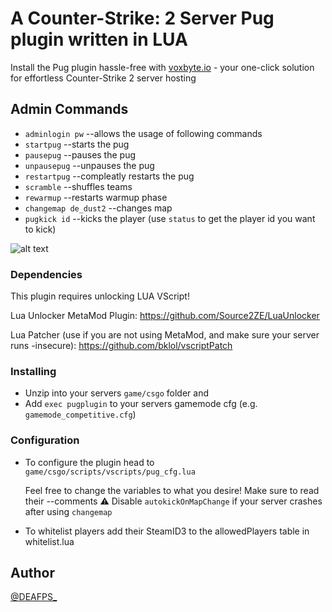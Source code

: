 # A Counter-Strike: 2 Server Pug plugin written in LUA

Install the Pug plugin hassle-free with [voxbyte.io](https://vbl.ink/voxbyteshort) - your one-click solution for effortless Counter-Strike 2 server hosting

## Admin Commands

- `adminlogin pw`        --allows the usage of following commands
- `startpug`             --starts the pug
- `pausepug`             --pauses the pug
- `unpausepug`           --unpauses the pug
- `restartpug`           --compleatly restarts the pug
- `scramble`             --shuffles teams
- `rewarmup`             --restarts warmup phase
- `changemap de_dust2`   --changes map
- `pugkick id`           --kicks the player (use `status` to get the player id you want to kick)

![alt text](https://i.imgur.com/mblcbTI.jpeg)

### Dependencies

This plugin requires unlocking LUA VScript!

Lua Unlocker MetaMod Plugin: https://github.com/Source2ZE/LuaUnlocker

Lua Patcher (use if you are not using MetaMod, and make sure your server runs -insecure): https://github.com/bklol/vscriptPatch

### Installing

* Unzip into your servers `game/csgo` folder and
* Add `exec pugplugin` to your servers gamemode cfg (e.g. `gamemode_competitive.cfg`)

### Configuration

* To configure the plugin head to `game/csgo/scripts/vscripts/pug_cfg.lua`

  Feel free to change the variables to what you desire! Make sure to read their --comments
  ⚠ Disable `autokickOnMapChange` if your server crashes after using `changemap`
  
* To whitelist players add their SteamID3 to the allowedPlayers table in whitelist.lua


## Author
[@DEAFPS_](https://twitter.com/deafps_)
